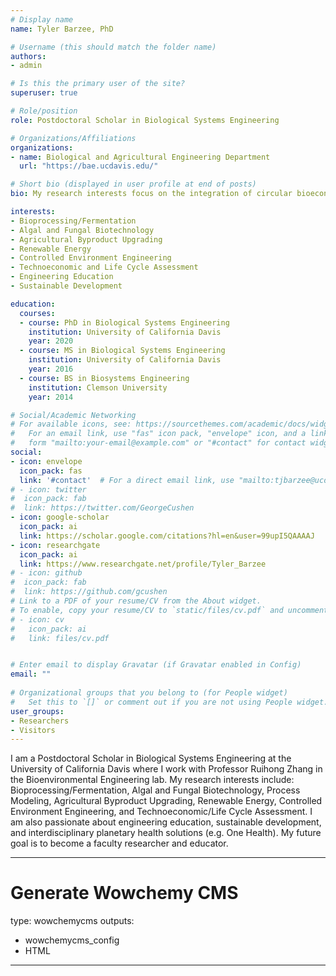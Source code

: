 ```yaml
---
# Display name
name: Tyler Barzee, PhD

# Username (this should match the folder name)
authors:
- admin

# Is this the primary user of the site?
superuser: true

# Role/position
role: Postdoctoral Scholar in Biological Systems Engineering

# Organizations/Affiliations
organizations:
- name: Biological and Agricultural Engineering Department
  url: "https://bae.ucdavis.edu/"

# Short bio (displayed in user profile at end of posts)
bio: My research interests focus on the integration of circular bioeconomy concepts in renewable energy and agriculture

interests:
- Bioprocessing/Fermentation
- Algal and Fungal Biotechnology
- Agricultural Byproduct Upgrading
- Renewable Energy
- Controlled Environment Engineering
- Technoeconomic and Life Cycle Assessment
- Engineering Education
- Sustainable Development

education:
  courses:
  - course: PhD in Biological Systems Engineering
    institution: University of California Davis
    year: 2020
  - course: MS in Biological Systems Engineering
    institution: University of California Davis
    year: 2016
  - course: BS in Biosystems Engineering
    institution: Clemson University
    year: 2014

# Social/Academic Networking
# For available icons, see: https://sourcethemes.com/academic/docs/widgets/#icons
#   For an email link, use "fas" icon pack, "envelope" icon, and a link in the
#   form "mailto:your-email@example.com" or "#contact" for contact widget.
social:
- icon: envelope
  icon_pack: fas
  link: '#contact'  # For a direct email link, use "mailto:tjbarzee@ucdavis.edu".
# - icon: twitter
#  icon_pack: fab
#  link: https://twitter.com/GeorgeCushen
- icon: google-scholar
  icon_pack: ai
  link: https://scholar.google.com/citations?hl=en&user=99upI5QAAAAJ
- icon: researchgate
  icon_pack: ai
  link: https://www.researchgate.net/profile/Tyler_Barzee
# - icon: github
#  icon_pack: fab
#  link: https://github.com/gcushen
# Link to a PDF of your resume/CV from the About widget.
# To enable, copy your resume/CV to `static/files/cv.pdf` and uncomment the lines below.  
# - icon: cv
#   icon_pack: ai
#   link: files/cv.pdf


# Enter email to display Gravatar (if Gravatar enabled in Config)
email: ""
  
# Organizational groups that you belong to (for People widget)
#   Set this to `[]` or comment out if you are not using People widget.  
user_groups:
- Researchers
- Visitors
---
```


I am a Postdoctoral Scholar in Biological Systems Engineering at the University of California Davis where I work with Professor Ruihong Zhang in the Bioenvironmental Engineering lab. My research interests include: Bioprocessing/Fermentation, Algal and Fungal Biotechnology, Process Modeling, Agricultural Byproduct Upgrading, Renewable Energy, Controlled Environment Engineering, and Technoeconomic/Life Cycle Assessment. I am also passionate about engineering education, sustainable development, and interdisciplinary planetary health solutions (e.g. One Health). My future goal is to become a faculty researcher and educator.


---
# Generate Wowchemy CMS
type: wowchemycms
outputs:
  - wowchemycms_config
  - HTML
---
